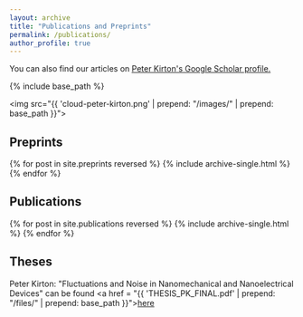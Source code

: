 ```yaml
---
layout: archive
title: "Publications and Preprints"
permalink: /publications/
author_profile: true
---
```


You can also find our articles on <u><a href="{{site.author.googlescholar}}"> Peter Kirton's Google Scholar profile</a>.</u>


{% include base_path %}


<img src="{{ 'cloud-peter-kirton.png' | prepend: "/images/" | prepend: base_path }}"> 

## Preprints

{% for post in site.preprints reversed %}
  {% include archive-single.html %}
{% endfor %} 


## Publications

{% for post in site.publications reversed %}
  {% include archive-single.html %}
{% endfor %}

## Theses

Peter Kirton:  "Fluctuations and Noise in Nanomechanical and Nanoelectrical Devices" can be found <a href = "{{ 'THESIS_PK_FINAL.pdf' | prepend: "/files/" | prepend: base_path }}"><u>here</u></a>
